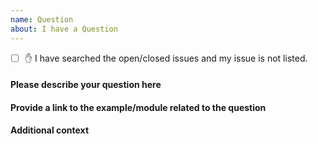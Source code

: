 ```yaml
---
name: Question
about: I have a Question
---
```


- [ ] ✋ I have searched the open/closed issues and my issue is not listed.

#### Please describe your question here

<!-- Provide as much information as possible to explain your question -->

#### Provide a link to the example/module related to the question

<!-- Please provide the link to the example related to this question from this repo -->

#### Additional context

<!-- Add any other context or screenshots about the question here -->
